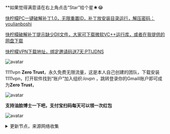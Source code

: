 **如果觉得满意请在右上角点击“Star”给个星★😂

[快柠檬PC一键破解补丁1.0，无限重置ID，补丁放安装目录运行，解压密码：youlianboshi](https://www.lanzoul.com/iFRNp1in9w3c)

[快柠檬破解补丁提示缺少Dll文件，大家可下载微软VC++运行库，或者在我提供的网盘下载](https://www.123pan.com/s/8fFAjv-YK2R.html)

[快柠檬VPN下载地址，绑定邀请码送7天:PTIJDNS ](https://flm12.com)

![avatar](https://telegra.ph/file/5955ecb2f4a534e328ff5.png)

1111vpn **Zero Trust**，永久免费无限流量，这是本人自己创建的团队，下载安装1111vpn，打开软件找到“账户”加入组织:_lovpn_ ，跳转登录你的Gmaill账户即可成为**Zero Trust**，

![avatar](https://telegra.ph/file/8d3184b149c40175bd3b0.jpg)

**支持油脸博士一下吧，支付宝扫码每天可以领一次红包**

![avatar](https://telegra.ph/file/2ff5d5da7a06f8fffc663.png)




<details><summary>更新节点，来源网络收集</summary>
<p>

#### 点击一下即可全部复制

    
